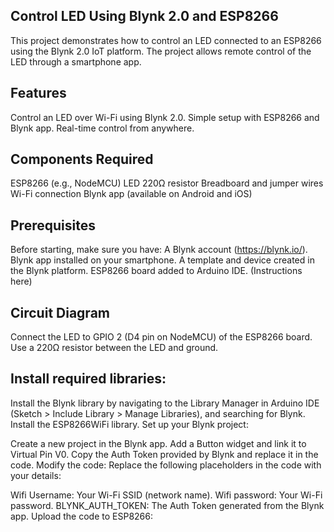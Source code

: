 ## Control LED Using Blynk 2.0 and ESP8266
This project demonstrates how to control an LED connected to an ESP8266 using the Blynk 2.0 IoT platform. The project allows remote control of the LED through a smartphone app.

## Features
Control an LED over Wi-Fi using Blynk 2.0.
Simple setup with ESP8266 and Blynk app.
Real-time control from anywhere.

## Components Required
ESP8266 (e.g., NodeMCU)
LED
220Ω resistor
Breadboard and jumper wires
Wi-Fi connection
Blynk app (available on Android and iOS)

## Prerequisites
Before starting, make sure you have:
A Blynk account (https://blynk.io/).
Blynk app installed on your smartphone.
A template and device created in the Blynk platform.
ESP8266 board added to Arduino IDE. (Instructions here)

## Circuit Diagram
Connect the LED to GPIO 2 (D4 pin on NodeMCU) of the ESP8266 board.
Use a 220Ω resistor between the LED and ground.

## Install required libraries:

Install the Blynk library by navigating to the Library Manager in Arduino IDE (Sketch > Include Library > Manage Libraries), and searching for Blynk.
Install the ESP8266WiFi library.
Set up your Blynk project:

Create a new project in the Blynk app.
Add a Button widget and link it to Virtual Pin V0.
Copy the Auth Token provided by Blynk and replace it in the code.
Modify the code:
Replace the following placeholders in the code with your details:

Wifi Username: Your Wi-Fi SSID (network name).
Wifi password: Your Wi-Fi password.
BLYNK_AUTH_TOKEN: The Auth Token generated from the Blynk app.
Upload the code to ESP8266:

